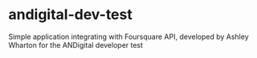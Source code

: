 # andigital-dev-test
Simple application integrating with Foursquare API, developed by Ashley Wharton for the ANDigital developer test
